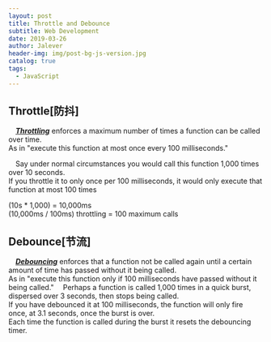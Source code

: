 ```yaml
---
layout: post
title: Throttle and Debounce
subtitle: Web Development
date: 2019-03-26
author: Jalever
header-img: img/post-bg-js-version.jpg
catalog: true
tags:
  - JavaScript
---
```


## Throttle[防抖]
&ensp;&ensp;<ins>***Throttling***</ins> enforces a maximum number of times a function can be called over time. <br>
As in "execute this function at most once every 100 milliseconds."

&ensp;&ensp;Say under normal circumstances you would call this function 1,000 times over 10 seconds. 
<br>If you throttle it to only once per 100 milliseconds, it would only execute that function at most 100 times<br>

(10s * 1,000) = 10,000ms<br>
(10,000ms / 100ms) throttling = 100 maximum calls

## Debounce[节流]
&ensp;&ensp;<ins>***Debouncing***</ins> enforces that a function not be called again until a certain amount of time has passed without it being called.<br> 
As in "execute this function only if 100 milliseconds have passed without it being called."
&ensp;&ensp;Perhaps a function is called 1,000 times in a quick burst, dispersed over 3 seconds, then stops being called. <br> 
If you have debounced it at 100 milliseconds, the function will only fire once, at 3.1 seconds, once the burst is over. <br> 
Each time the function is called during the burst it resets the debouncing timer.